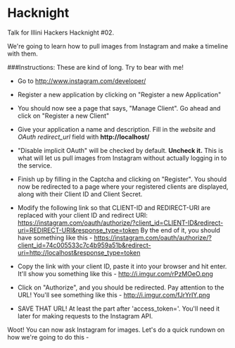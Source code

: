 Hacknight
=========

Talk for Illini Hackers Hacknight #02. 

We're going to learn how to pull images from Instagram and make a timeline with them.

###Instructions:
These are kind of long. Try to bear with me!

- Go to http://www.instagram.com/developer/

- Register a new application by clicking on "Register a new Application"

- You should now see a page that says, "Manage Client". Go ahead and click on "Register a new Client"

- Give your application a name and description. Fill in the *website* and *OAuth redirect_url* field with **http://localhost/**

- "Disable implicit OAuth" will be checked by default. **Uncheck it.** This is what will let us pull images from Instagram without actually logging in to the service.

- Finish up by filling in the Captcha and clicking on "Register". You should now be redirected to a page where your registered clients are displayed, along with their Client ID and Client Secret.

- Modify the following link so that CLIENT-ID and REDIRECT-URI are replaced with your client ID and redirect URI:  https://instagram.com/oauth/authorize/?client_id=CLIENT-ID&redirect-uri=REDIRECT-URI&response_type=token
By the  end of it, you should have something like this - https://instagram.com/oauth/authorize/?client_id=74c005533c7c4b959a51b&redirect-uri=http://localhost&response_type=token

- Copy the link with your client ID, paste it into your browser and hit enter. It'll show you something like this - http://i.imgur.com/rPzMOeO.png

- Click on "Authorize", and you should be redirected. Pay attention to the URL! You'll see something like this - http://i.imgur.com/fJrYrIY.png

- SAVE THAT URL! At least the part after 'access_token='. You'll need it later for making requests to the Instagram API.

Woot! You can now ask Instagram for images. Let's do a quick rundown on how we're going to do this - 


